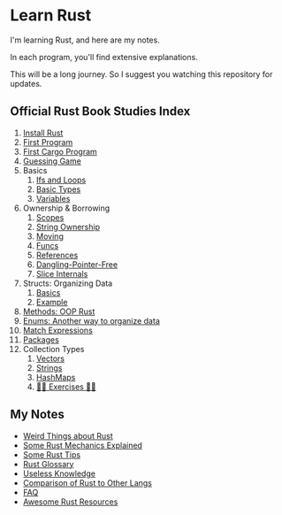 # Learn Rust

I'm learning Rust, and here are my notes.

In each program, you'll find extensive explanations.

This will be a long journey. So I suggest you watching this repository for updates.

## Official Rust Book Studies Index

1. [Install Rust](notes/install.md)
2. [First Program](rpl/_01_hello/main.rs)
3. [First Cargo Program](rpl/_02_hello_cargo)
4. [Guessing Game](rpl/_03_guessing_game)
5. Basics
   1. [Ifs and Loops](rpl/_04_basics/branches/src/main.rs)
   2. [Basic Types](rpl/_04_basics/types/src/main.rs)
   3. [Variables](rpl/_04_basics/variables/src/main.rs)
6. Ownership & Borrowing
   1. [Scopes](rpl/_05_ownership/_01_scope/src/main.rs)
   2. [String Ownership](rpl/_05_ownership/_02_string/src/main.rs)
   3. [Moving](rpl/_05_ownership/_03_move/src/main.rs)
   4. [Funcs](rpl/_05_ownership/_04_funcs/src/main.rs)
   5. [References](rpl/_05_ownership/_05_references/src/main.rs)
   6. [Dangling-Pointer-Free](rpl/_05_ownership/_06_dangling/src/main.rs)
   7. [Slice Internals](rpl/_05_ownership/_07_slices/src/main.rs)
7. Structs: Organizing Data
   1. [Basics](rpl/_06_structs/src/main.rs)
   2. [Example](rpl/_06_structs_example/src/main.rs)
8. [Methods: OOP Rust](rpl/_07_methods/src/main.rs)
9.  [Enums: Another way to organize data](rpl/_08_enums/src/main.rs)
10. [Match Expressions](rpl/_09_match/src/main.rs)
11. [Packages](rpl/_10_packages/src/lib.rs)
12. Collection Types
    1.  [Vectors](rpl/_11_collections/src/vectors.rs)
    2.  [Strings](rpl/_11_collections/src/strings.rs)
    3.  [HashMaps](rpl/_11_collections/src/hashmaps.rs)
    4.  [🏋️‍♂️ Exercises 🏋️‍♀️](rpl/_11_collections/exercises/README.md)

## My Notes

* [Weird Things about Rust](notes/shocks.md)
* [Some Rust Mechanics Explained](notes/mechanics.md)
* [Some Rust Tips](notes/tips.md)
* [Rust Glossary](notes/glossary.md)
* [Useless Knowledge](notes/useless.md)
* [Comparison of Rust to Other Langs](notes/langs.png)
* [FAQ](notes/faq.md)
* [Awesome Rust Resources](notes/resources.md)
